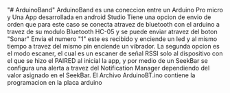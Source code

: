"# ArduinoBand" 
ArduinoBand es una coneccion entre un Arduino Pro micro y Una App desarrollada en android Studio
Tiene una opcion de envio de orden que para este caso se conecta atravez de bluetooth 
con el arduino a travez de su modulo Bluetooth HC-05 y se puede enviar atravez del boton "Sonar"
Envia el numero "1" este es recibido y enciende un led y al mismo tiempo a travez del mismo pin
enciende un vibrador.
La segunda opcion es el modo escaner, el cual es un escaner de señal RSSI solo al dispositivo con el 
que se hizo el PAIRED al inicial la app, y por medio de un SeekBar se configura una alerta a travez
del Notification Manager dependiendo del valor asignado en el SeekBar. 
El Archivo ArduinoBT.ino contiene la programacion en la placa arduino
